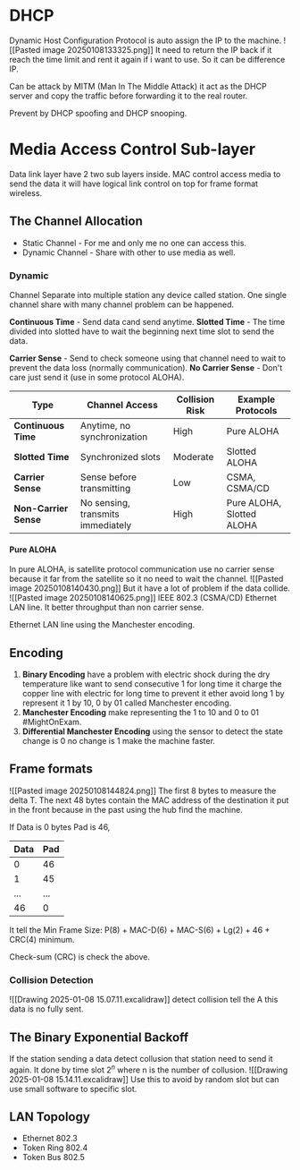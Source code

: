 # DHCP
Dynamic Host Configuration Protocol is auto assign the IP to the machine.
![[Pasted image 20250108133325.png]]
It need to return the IP back if it reach the time limit and rent it again if i want to use. So it can be difference IP.

Can be attack by MITM (Man In The Middle Attack) it act as the DHCP server and copy the traffic before forwarding it to the real router.

Prevent by DHCP spoofing and DHCP snooping.

# Media Access Control Sub-layer
Data link layer have 2 two sub layers inside.
MAC control access media to send the data it will have logical link control on top for frame format wireless. 

## The Channel Allocation
- Static Channel - For me and only me no one can access this.
- Dynamic Channel - Share with other to use media as well.

### Dynamic 
Channel
Separate into multiple station any device called station. One single channel share with many channel problem can be happened. 

**Continuous Time** - Send data cand send anytime.
**Slotted Time** - The time divided into slotted have to wait the beginning next time slot to send the data.

**Carrier Sense** - Send to check someone using that channel need to wait to prevent the data loss (normally communication).
**No Carrier Sense** - Don't care just send it (use in some protocol ALOHA).

|**Type**|**Channel Access**|**Collision Risk**|**Example Protocols**|
|---|---|---|---|
|**Continuous Time**|Anytime, no synchronization|High|Pure ALOHA|
|**Slotted Time**|Synchronized slots|Moderate|Slotted ALOHA|
|**Carrier Sense**|Sense before transmitting|Low|CSMA, CSMA/CD|
|**Non-Carrier Sense**|No sensing, transmits immediately|High|Pure ALOHA, Slotted ALOHA|

#### Pure ALOHA
In pure ALOHA, is satellite protocol communication use no carrier sense because it far from the satellite so it no need to wait the channel.
![[Pasted image 20250108140430.png]]
But it have a lot of problem if the data collide.
![[Pasted image 20250108140625.png]]
IEEE 802.3 (CSMA/CD) Ethernet LAN line.
It better throughput than non carrier sense.

Ethernet LAN line using the Manchester encoding.

## Encoding
1. **Binary Encoding** have a problem with electric shock during the dry temperature like want to send consecutive 1 for long time it charge the copper line with electric for long time to prevent it ether avoid long 1 by represent it 1 by 10, 0 by 01 called Manchester encoding.
2. **Manchester Encoding** make representing the 1 to 10 and 0 to 01 #MightOnExam.
3. **Differential Manchester Encoding** using the sensor to detect the state change is 0 no change is 1 make the machine faster.

## Frame formats
![[Pasted image 20250108144824.png]]
The first 8 bytes to measure the delta T.
The next 48 bytes contain the MAC address of the destination it put in the front because in the past using the hub find the machine.

If Data is 0 bytes Pad is 46,

| Data | Pad |
| ---- | --- |
| 0    | 46  |
| 1    | 45  |
| ...  | ... |
| 46   | 0   |

It tell the Min Frame Size:
P(8) + MAC-D(6) + MAC-S(6) + Lg(2) + 46 + CRC(4) minimum.

Check-sum (CRC) is check the above.

### Collision Detection
![[Drawing 2025-01-08 15.07.11.excalidraw]]
detect collision tell the A this data is no fully sent.

## The Binary Exponential Backoff
If the station sending a data detect collusion that station need to send it again. It done by time slot $2^{n}$ where n is the number of collusion.
![[Drawing 2025-01-08 15.14.11.excalidraw]]
Use this to avoid by random slot but can use small software to specific slot.

## LAN Topology
- Ethernet 802.3
- Token Ring 802.4
- Token Bus 802.5
